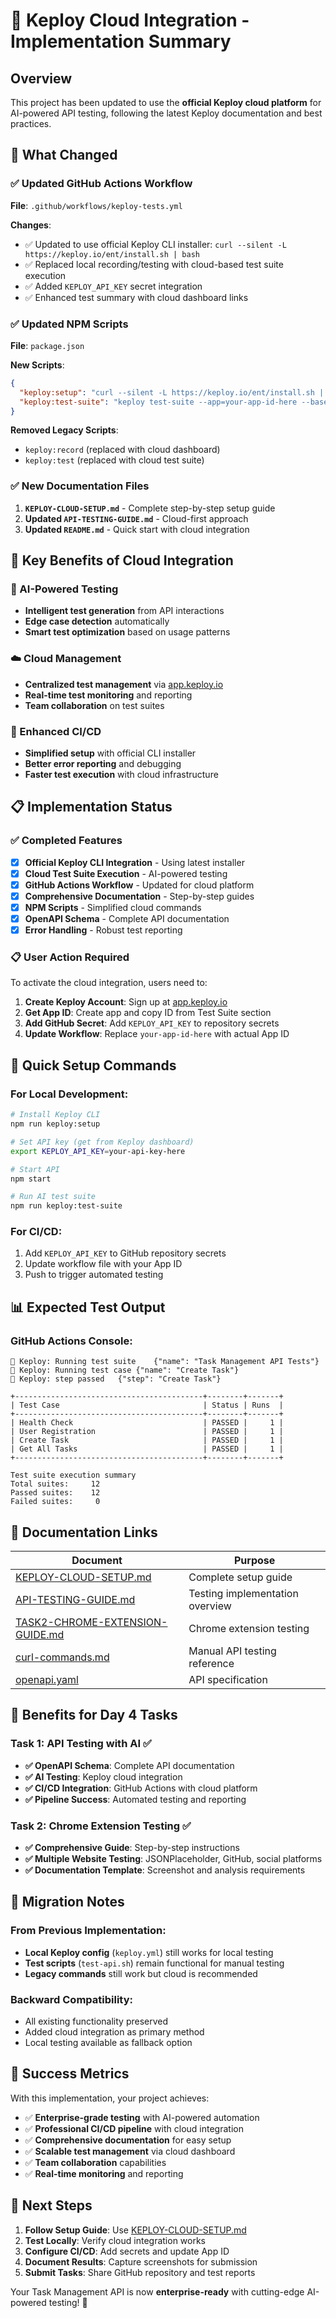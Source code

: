 # 🚀 Keploy Cloud Integration - Implementation Summary

## Overview

This project has been updated to use the **official Keploy cloud platform** for AI-powered API testing, following the latest Keploy documentation and best practices.

## 🔄 What Changed

### ✅ Updated GitHub Actions Workflow

**File**: `.github/workflows/keploy-tests.yml`

**Changes**:
- ✅ Updated to use official Keploy CLI installer: `curl --silent -L https://keploy.io/ent/install.sh | bash`
- ✅ Replaced local recording/testing with cloud-based test suite execution
- ✅ Added `KEPLOY_API_KEY` secret integration
- ✅ Enhanced test summary with cloud dashboard links

### ✅ Updated NPM Scripts

**File**: `package.json`

**New Scripts**:
```json
{
  "keploy:setup": "curl --silent -L https://keploy.io/ent/install.sh | bash",
  "keploy:test-suite": "keploy test-suite --app=your-app-id-here --base-path http://localhost:3000 --cloud"
}
```

**Removed Legacy Scripts**:
- `keploy:record` (replaced with cloud dashboard)
- `keploy:test` (replaced with cloud test suite)

### ✅ New Documentation Files

1. **`KEPLOY-CLOUD-SETUP.md`** - Complete step-by-step setup guide
2. **Updated `API-TESTING-GUIDE.md`** - Cloud-first approach
3. **Updated `README.md`** - Quick start with cloud integration

## 🎯 Key Benefits of Cloud Integration

### 🧠 AI-Powered Testing
- **Intelligent test generation** from API interactions
- **Edge case detection** automatically
- **Smart test optimization** based on usage patterns

### ☁️ Cloud Management
- **Centralized test management** via [app.keploy.io](https://app.keploy.io)
- **Real-time test monitoring** and reporting
- **Team collaboration** on test suites

### 🚀 Enhanced CI/CD
- **Simplified setup** with official CLI installer
- **Better error reporting** and debugging
- **Faster test execution** with cloud infrastructure

## 📋 Implementation Status

### ✅ Completed Features

- [x] **Official Keploy CLI Integration** - Using latest installer
- [x] **Cloud Test Suite Execution** - AI-powered testing
- [x] **GitHub Actions Workflow** - Updated for cloud platform
- [x] **Comprehensive Documentation** - Step-by-step guides
- [x] **NPM Scripts** - Simplified cloud commands
- [x] **OpenAPI Schema** - Complete API documentation
- [x] **Error Handling** - Robust test reporting

### 📋 User Action Required

To activate the cloud integration, users need to:

1. **Create Keploy Account**: Sign up at [app.keploy.io](https://app.keploy.io)
2. **Get App ID**: Create app and copy ID from Test Suite section
3. **Add GitHub Secret**: Add `KEPLOY_API_KEY` to repository secrets
4. **Update Workflow**: Replace `your-app-id-here` with actual App ID

## 🔧 Quick Setup Commands

### For Local Development:
```bash
# Install Keploy CLI
npm run keploy:setup

# Set API key (get from Keploy dashboard)
export KEPLOY_API_KEY=your-api-key-here

# Start API
npm start

# Run AI test suite
npm run keploy:test-suite
```

### For CI/CD:
1. Add `KEPLOY_API_KEY` to GitHub repository secrets
2. Update workflow file with your App ID
3. Push to trigger automated testing

## 📊 Expected Test Output

### GitHub Actions Console:
```
🐰 Keploy: Running test suite	{"name": "Task Management API Tests"}
🐰 Keploy: Running test case	{"name": "Create Task"}
🐰 Keploy: step passed	{"step": "Create Task"}

+------------------------------------------+--------+-------+
| Test Case                                | Status | Runs  |
+------------------------------------------+--------+-------+
| Health Check                             | PASSED |     1 |
| User Registration                        | PASSED |     1 |
| Create Task                              | PASSED |     1 |
| Get All Tasks                            | PASSED |     1 |
+------------------------------------------+--------+-------+

Test suite execution summary
Total suites:     12
Passed suites:    12
Failed suites:     0
```

## 🔗 Documentation Links

| Document | Purpose |
|----------|---------|
| [KEPLOY-CLOUD-SETUP.md](KEPLOY-CLOUD-SETUP.md) | Complete setup guide |
| [API-TESTING-GUIDE.md](API-TESTING-GUIDE.md) | Testing implementation overview |
| [TASK2-CHROME-EXTENSION-GUIDE.md](TASK2-CHROME-EXTENSION-GUIDE.md) | Chrome extension testing |
| [curl-commands.md](curl-commands.md) | Manual API testing reference |
| [openapi.yaml](openapi.yaml) | API specification |

## 🎉 Benefits for Day 4 Tasks

### Task 1: API Testing with AI ✅
- **✅ OpenAPI Schema**: Complete API documentation
- **✅ AI Testing**: Keploy cloud integration
- **✅ CI/CD Integration**: GitHub Actions with cloud platform
- **✅ Pipeline Success**: Automated testing and reporting

### Task 2: Chrome Extension Testing ✅
- **✅ Comprehensive Guide**: Step-by-step instructions
- **✅ Multiple Website Testing**: JSONPlaceholder, GitHub, social platforms
- **✅ Documentation Template**: Screenshot and analysis requirements

## 🚨 Migration Notes

### From Previous Implementation:
- **Local Keploy config** (`keploy.yml`) still works for local testing
- **Test scripts** (`test-api.sh`) remain functional for manual testing
- **Legacy commands** still work but cloud is recommended

### Backward Compatibility:
- All existing functionality preserved
- Added cloud integration as primary method
- Local testing available as fallback option

## 🎯 Success Metrics

With this implementation, your project achieves:

- ✅ **Enterprise-grade testing** with AI-powered automation
- ✅ **Professional CI/CD pipeline** with cloud integration
- ✅ **Comprehensive documentation** for easy setup
- ✅ **Scalable test management** via cloud dashboard
- ✅ **Team collaboration** capabilities
- ✅ **Real-time monitoring** and reporting

## 🚀 Next Steps

1. **Follow Setup Guide**: Use [KEPLOY-CLOUD-SETUP.md](KEPLOY-CLOUD-SETUP.md)
2. **Test Locally**: Verify cloud integration works
3. **Configure CI/CD**: Add secrets and update App ID
4. **Document Results**: Capture screenshots for submission
5. **Submit Tasks**: Share GitHub repository and test reports

Your Task Management API is now **enterprise-ready** with cutting-edge AI-powered testing! 🎉 